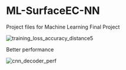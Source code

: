 # ML-SurfaceEC-NN
Project files for Machine Learning Final Project

![training_loss_accuracy_distance5](https://github.com/maalam1/ML-SurfaceEC-NN/assets/122525609/2a0ed450-4f06-47d2-9a29-f2f2bba6fc02)

Better performance

![cnn_decoder_perf](https://github.com/maalam1/ML-SurfaceEC-NN/assets/122525609/158823fb-7612-4d77-a83d-86865b5e2fb5)

